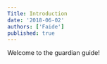```yaml
---
Title: Introduction
date: '2018-06-02'
authors: ['Faide']
published: true
---
```


Welcome to the guardian guide!
